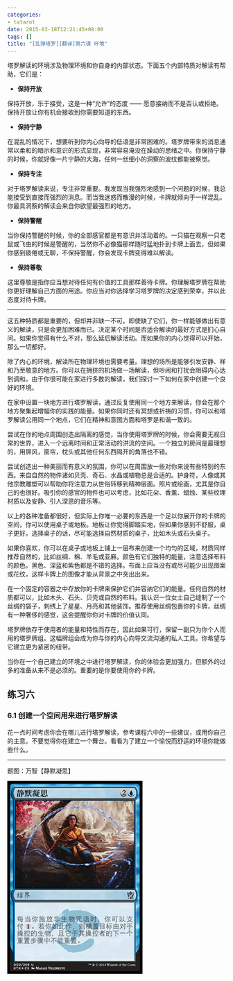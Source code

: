 ```yaml
---
categories:
- tatarot
date: 2015-03-18T12:21:45+08:00
tags: []
title: "[乱弹塔罗][翻译]第六课 环境"
---
```


塔罗解读的环境涉及物理环境和你自身的内部状态。下面五个内部特质对解读有帮助，它们是：

+ __保持开放__

保持开放，乐于接受，这是一种“允许”的态度 —— 愿意接纳而不是否认或拒绝。保持开放让你有机会接收到你需要知道的东西。

<!--more-->

+ __保持宁静__

在混乱的情况下，想要听到你内心向导的低语是非常困难的。塔罗牌带来的消息通常以柔和的暗示和意识的形式显现，非常容易淹没在躁动的思绪之中。你保持宁静的时候，你就好像一片宁静的大海，任何一丝细小的洞察的波纹都能被察觉。

+ __保持专注__

对于塔罗解读来说，专注非常重要。我发现当我强烈地感到一个问题的时候，我总能接受到直接而强烈的消息。而当我迷惑而散漫的时候，卡牌就倾向于一样混乱。你最具洞察的解读会来自你欲望最强烈的地方。

+ __保持警醒__

当你保持警醒的时候，你的全部感官都是有意识并活动着的。一只猫在观察一只老鼠或飞虫的时候是警醒的，当然你不必像猫那样随时猛地扑到卡牌上面去，但如果你感到疲倦或无聊，不保持警醒，你会发现卡牌变得难以解读。

+ __保持尊敬__

这里尊敬是指你应当想对待任何有价值的工具那样善待卡牌。你理解塔罗牌在帮助你更好理解自己方面的用途。你应当对你选择学习塔罗牌的决定感到荣幸，并以此态度对待卡牌。

----

这五种特质都是重要的，但却并非缺一不可。即使缺了它们，你一样能够做出有意义的解读，只是会更加困难而已。决定某个时间是否适合解读的最好方式是扪心自问。如果你觉得有什么不对，那么延后解读活动。而如果你的内心觉得可以开始，那么一切都好。

除了内心的环境，解读所在物理环境也需要考量。理想的场所是能够引发安静、祥和乃至敬意的地方。你可以在拥挤的机场做一场解读，但吵闹和打扰会阻碍内心达到调和。由于你很可能在家进行多数的解读，我们探讨一下如何在家中创建一个良好的环境。

在家中设置一块地方进行塔罗解读，通过反复使用同一个地方来解读，你会在那个地方聚集起增幅你的实践的能量。如果你同时还有冥想或祈祷的习惯，你可以和塔罗解读公用同一个地点，它们在精神和意图方面和塔罗是和谐一致的。

尝试在你的地点周围创造出隔离的感觉，当你使用塔罗牌的时候，你会需要无视日常的世界，进入一个远离时间和正常活动的洪流的空间。一个独立的房间是最理想的，用屏风，窗帘，枕头或其他任何东西隔开的角落也不错。

尝试创造出一种美丽而有意义的氛围，你可以在周围放一些对你来说有些特别的东西。来自自然的物件诸如贝壳、奇石、水晶或植物总是合适的。护身符，人像或其他宗教雕塑可以帮助你将注意力从世俗转移到精神层面。照片或绘画，尤其是你自己的也很好。吸引你的感官的物件也可以考虑，比如花朵、香薰、蜡烛、某些纹理材质以及安静、引人深思的音乐等。

以上的各种准备都很好，但实际上你唯一必要的东西是一个足以你展开你的卡牌的空间，你可以使用桌子或地板。地板让你觉得脚踏实地，但如果你感到不舒服，桌子更好。选择桌子的话，尽可能选择自然材质的桌子，比如木头或石头桌子。

如果你喜欢，你可以在桌子或地板上铺上一层布来创建一个均匀的区域，材质同样推荐自然的，比如丝绸、棉、羊毛或亚麻。颜色有它们独特的能量，注意选择布料的颜色。黑色、深蓝和紫色都是不错的选择。布面上应当没有或尽可能少出现图案或花纹，这样卡牌上的图像才能从背景之中突出出来。

在一个固定的容器之中存放你的卡牌来保护它们并容纳它们的能量。任何自然的材质都可以，比如木头、石头、贝壳或自然的布料。我认识一位女士自己缝制了一个丝绸的袋子，刺绣上了星星、月亮和其他装饰。推荐使用丝绸包裹你的卡牌，丝绸有一种奢侈的感觉，这会提醒你你对卡牌的价值认同。

塔罗牌依存于使用者的能量和特性而存在，因此如果可行，保留一副只为你个人而用的塔罗牌组。这幅牌组会成为你与你的内心向导交流沟通的私人工具。你希望与它建立更为紧密的纽带。

当你在一个自己建立的环境之中进行塔罗解读，你的体验会更加强力，但额外的过多的准备从来不是必须的。重要的是你要使用你的卡牌。

## 练习六

### 6.1 创建一个空间用来进行塔罗解读

花一点时间考虑你会在哪儿进行塔罗解读，参考课程六中的一些建议，或用你自己的主意。不要觉得你在建立一个舞台。看看为了建立一个愉悦而舒适的环境你能做些什么。


-----


题图：万智【静默凝思】

![](/img/2015-q1/ktk50.jpg)


